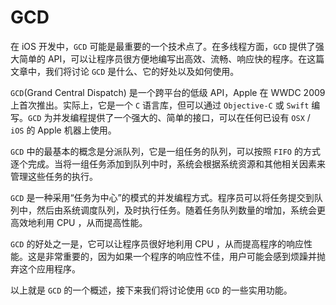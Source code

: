 # GCD

在 iOS 开发中，`GCD` 可能是最重要的一个技术点了。在多线程方面，`GCD` 提供了强大简单的 API，可以让程序员很方便地编写出高效、流畅、响应快的程序。在这篇文章中，我们将讨论 `GCD` 是什么、它的好处以及如何使用。

`GCD`(Grand Central Dispatch) 是一个跨平台的低级 API，Apple 在 WWDC 2009 上首次推出。实际上，它是一个 `C` 语言库，但可以通过 `Objective-C` 或 `Swift` 编写。`GCD` 为并发编程提供了一个强大的、简单的接口，可以在任何已设有 `OSX` / `iOS` 的 Apple 机器上使用。

`GCD` 中的最基本的概念是分派队列，它是一组任务的队列，可以按照 `FIFO` 的方式逐个完成。当将一组任务添加到队列中时，系统会根据系统资源和其他相关因素来管理这些任务的执行。

`GCD` 是一种采用“任务为中心”的模式的并发编程方式。程序员可以将任务提交到队列中，然后由系统调度队列，及时执行任务。随着任务队列数量的增加，系统会更高效地利用 CPU ，从而提高性能。

`GCD` 的好处之一是，它可以让程序员很好地利用 CPU ，从而提高程序的响应性能。这是非常重要的，因为如果一个程序的响应性不佳，用户可能会感到烦躁并抛弃这个应用程序。

以上就是 `GCD` 的一个概述，接下来我们将讨论使用 `GCD` 的一些实用功能。